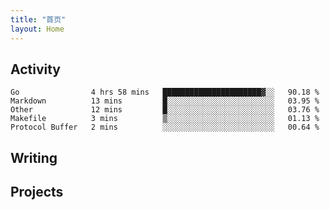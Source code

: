 ```yaml
---
title: "首页"
layout: Home
---
```


## Activity
<!--START_SECTION:waka-->
```text
Go                4 hrs 58 mins   ██████████████████████▓░░   90.18 % 
Markdown          13 mins         █░░░░░░░░░░░░░░░░░░░░░░░░   03.95 % 
Other             12 mins         █░░░░░░░░░░░░░░░░░░░░░░░░   03.76 % 
Makefile          3 mins          ▒░░░░░░░░░░░░░░░░░░░░░░░░   01.13 % 
Protocol Buffer   2 mins          ░░░░░░░░░░░░░░░░░░░░░░░░░   00.64 % 
```
<!--END_SECTION:waka-->

## Writing
<PindedPosts />

## Projects
<Projects />

